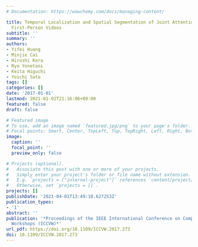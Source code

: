 ```yaml
---
# Documentation: https://wowchemy.com/docs/managing-content/

title: Temporal Localization and Spatial Segmentation of Joint Attention in Multiple
  First-Person Videos
subtitle: ''
summary: ''
authors:
- Yifei Huang
- Minjie Cai
- Hiroshi Kera
- Ryo Yonetani
- Keita Higuchi
- Yoichi Sato
tags: []
categories: []
date: '2017-01-01'
lastmod: 2021-01-02T21:16:06+09:00
featured: false
draft: false

# Featured image
# To use, add an image named `featured.jpg/png` to your page's folder.
# Focal points: Smart, Center, TopLeft, Top, TopRight, Left, Right, BottomLeft, Bottom, BottomRight.
image:
  caption: ''
  focal_point: ''
  preview_only: false

# Projects (optional).
#   Associate this post with one or more of your projects.
#   Simply enter your project's folder or file name without extension.
#   E.g. `projects = ["internal-project"]` references `content/project/deep-learning/index.md`.
#   Otherwise, set `projects = []`.
projects: []
publishDate: '2021-04-01T13:49:10.627253Z'
publication_types:
- '1'
abstract: ''
publication: '*Proceedings of the IEEE International Conference on Computer Vision
  Workshops (ICCVW)*'
url_pdf: https://doi.org/10.1109/ICCVW.2017.273
doi: 10.1109/ICCVW.2017.273
---
```


